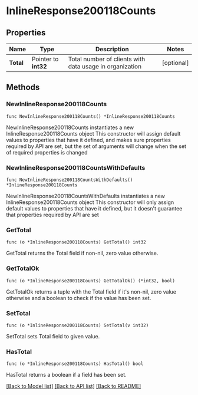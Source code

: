 # InlineResponse200118Counts

## Properties

Name | Type | Description | Notes
------------ | ------------- | ------------- | -------------
**Total** | Pointer to **int32** | Total number of clients with data usage in organization | [optional] 

## Methods

### NewInlineResponse200118Counts

`func NewInlineResponse200118Counts() *InlineResponse200118Counts`

NewInlineResponse200118Counts instantiates a new InlineResponse200118Counts object
This constructor will assign default values to properties that have it defined,
and makes sure properties required by API are set, but the set of arguments
will change when the set of required properties is changed

### NewInlineResponse200118CountsWithDefaults

`func NewInlineResponse200118CountsWithDefaults() *InlineResponse200118Counts`

NewInlineResponse200118CountsWithDefaults instantiates a new InlineResponse200118Counts object
This constructor will only assign default values to properties that have it defined,
but it doesn't guarantee that properties required by API are set

### GetTotal

`func (o *InlineResponse200118Counts) GetTotal() int32`

GetTotal returns the Total field if non-nil, zero value otherwise.

### GetTotalOk

`func (o *InlineResponse200118Counts) GetTotalOk() (*int32, bool)`

GetTotalOk returns a tuple with the Total field if it's non-nil, zero value otherwise
and a boolean to check if the value has been set.

### SetTotal

`func (o *InlineResponse200118Counts) SetTotal(v int32)`

SetTotal sets Total field to given value.

### HasTotal

`func (o *InlineResponse200118Counts) HasTotal() bool`

HasTotal returns a boolean if a field has been set.


[[Back to Model list]](../README.md#documentation-for-models) [[Back to API list]](../README.md#documentation-for-api-endpoints) [[Back to README]](../README.md)


